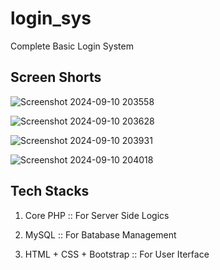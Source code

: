 # login_sys
Complete Basic Login System

## Screen Shorts

![Screenshot 2024-09-10 203558](https://github.com/user-attachments/assets/5dc612c1-236b-4e74-96a9-5c46ee3feeb3)

![Screenshot 2024-09-10 203628](https://github.com/user-attachments/assets/e3bb3e3a-8f0c-4726-a562-5c7aa22529e8)

![Screenshot 2024-09-10 203931](https://github.com/user-attachments/assets/707d7263-69da-431b-abc7-17cd2c112d5f)

![Screenshot 2024-09-10 204018](https://github.com/user-attachments/assets/e0876b0f-a81f-4bb5-bc95-9c0081e9420b)


## Tech Stacks

   1. Core PHP  :: For Server Side Logics
      
   3. MySQL  :: For Batabase Management
      
   5. HTML + CSS + Bootstrap :: For User Iterface




